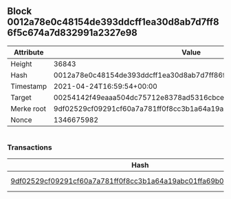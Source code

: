 ## Block 0012a78e0c48154de393ddcff1ea30d8ab7d7ff86f5c674a7d832991a2327e98

Attribute | Value
--- | ---
Height | 36843
Hash | 0012a78e0c48154de393ddcff1ea30d8ab7d7ff86f5c674a7d832991a2327e98
Timestamp | 2021-04-24T16:59:54+00:00
Target | 00254142f49eaaa504dc75712e8378ad5316cbcead634704b3734b6271167cc4
Merke root | 9df02529cf09291cf60a7a781ff0f8cc3b1a64a19abc01ffa69b0af11b51337e
Nonce | 1346675982

```

```

### Transactions

Hash | Amount
--- | ---
[9df02529cf09291cf60a7a781ff0f8cc3b1a64a19abc01ffa69b0af11b51337e](9df02529cf09291cf60a7a781ff0f8cc3b1a64a19abc01ffa69b0af11b51337e.md) | 10.00000000 SKEPTI 
